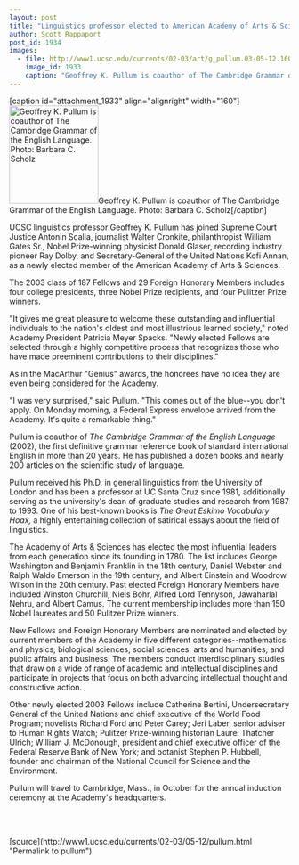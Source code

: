 ```yaml
---
layout: post
title: "Linguistics professor elected to American Academy of Arts & Sciences"
author: Scott Rappaport
post_id: 1934
images:
  - file: http://www1.ucsc.edu/currents/02-03/art/g_pullum.03-05-12.160.jpg
    image_id: 1933
    caption: "Geoffrey K. Pullum is coauthor of The Cambridge Grammar of the English Language. Photo: Barbara C. Scholz"
---
```


[caption id="attachment_1933" align="alignright" width="160"]<a href="http://localhost/mysite/wp-content/uploads/2003/05/g_pullum.03-05-12.160.jpg"><img class="size-full wp-image-1933" src="http://localhost/mysite/wp-content/uploads/2003/05/g_pullum.03-05-12.160.jpg" alt="Geoffrey K. Pullum is coauthor of The Cambridge Grammar of the English Language. Photo: Barbara C. Scholz" width="160" height="176" /></a>Geoffrey K. Pullum is coauthor of The Cambridge Grammar of the English Language. Photo: Barbara C. Scholz[/caption]
<p>
  UCSC linguistics professor Geoffrey K. Pullum has joined Supreme Court Justice Antonin Scalia, journalist Walter Cronkite, philanthropist William Gates Sr., Nobel Prize-winning physicist Donald Glaser, recording industry pioneer Ray Dolby, and Secretary-General of the United Nations Kofi Annan, as a newly elected member of the American Academy of Arts &amp; Sciences.
</p>
<p>
  The 2003 class of 187 Fellows and 29 Foreign Honorary Members includes four college presidents, three Nobel Prize recipients, and four Pulitzer Prize winners.<br>
</p>
<p>
  "It gives me great pleasure to welcome these outstanding and influential individuals to the nation's oldest and most illustrious learned society," noted Academy President Patricia Meyer Spacks. "Newly elected Fellows are selected through a highly competitive process that recognizes those who have made preeminent contributions to their disciplines."<br>
</p>
<p>
  As in the MacArthur "Genius" awards, the honorees have no idea they are even being considered for the Academy.<br>
</p>
<p>
  "I was very surprised," said Pullum. "This comes out of the blue--you don't apply. On Monday morning, a Federal Express envelope arrived from the Academy. It's quite a remarkable thing."<br>
</p>
<p>
  Pullum is coauthor of <i>The Cambridge Grammar of the English Language</i> (2002), the first definitive grammar reference book of standard international English in more than 20 years. He has published a dozen books and nearly 200 articles on the scientific study of language.<br>
</p>
<p>
  Pullum received his Ph.D. in general linguistics from the University of London and has been a professor at UC Santa Cruz since 1981, additionally serving as the university's dean of graduate studies and research from 1987 to 1993. One of his best-known books is <i>The Great Eskimo Vocabulary Hoax,</i> a highly entertaining collection of satirical essays about the field of linguistics.<br>
</p>
<p>
  The Academy of Arts &amp; Sciences has elected the most influential leaders from each generation since its founding in 1780. The list includes George Washington and Benjamin Franklin in the 18th century, Daniel Webster and Ralph Waldo Emerson in the 19th century, and Albert Einstein and Woodrow Wilson in the 20th century. Past elected Foreign Honorary Members have included Winston Churchill, Niels Bohr, Alfred Lord Tennyson, Jawaharlal Nehru, and Albert Camus. The current membership includes more than 150 Nobel laureates and 50 Pulitzer Prize winners.<br>
</p>
<p>
  New Fellows and Foreign Honorary Members are nominated and elected by current members of the Academy in five different categories--mathematics and physics; biological sciences; social sciences; arts and humanities; and public affairs and business. The members conduct interdisciplinary studies that draw on a wide of range of academic and intellectual disciplines and participate in projects that focus on both advancing intellectual thought and constructive action.<br>
</p>
<p>
  Other newly elected 2003 Fellows include Catherine Bertini, Undersecretary General of the United Nations and chief executive of the World Food Program; novelists Richard Ford and Peter Carey; Jeri Laber, senior adviser to Human Rights Watch; Pulitzer Prize-winning historian Laurel Thatcher Ulrich; William J. McDonough, president and chief executive officer of the Federal Reserve Bank of New York; and botanist Stephen P. Hubbell, founder and chairman of the National Council for Science and the Environment.
</p>
<p>
  Pullum will travel to Cambridge, Mass., in October for the annual induction ceremony at the Academy's headquarters.<br>
  <br>
</p>
<p>
  <br>

</p>
<p>

</p>
[source](http://www1.ucsc.edu/currents/02-03/05-12/pullum.html "Permalink to pullum")
